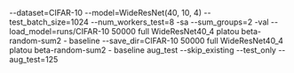 --dataset=CIFAR-10 --model=WideResNet(40, 10, 4) --test_batch_size=1024 --num_workers_test=8 -sa --sum_groups=2 -val --load_model=runs/CIFAR-10 50000 full WideResNet40_4 platou beta-random-sum2 - baseline --save_dir=CIFAR-10 50000 full WideResNet40_4 platou beta-random-sum2 - baseline aug_test --skip_existing --test_only --aug_test=125
